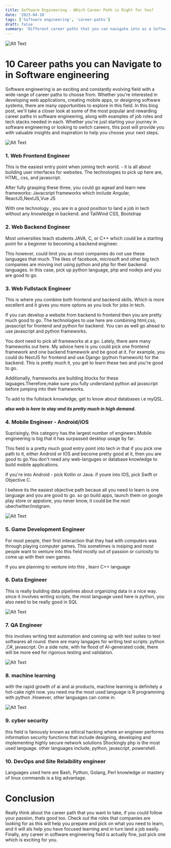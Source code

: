 ```yaml
---
title: Software Engineering - Which Career Path is Right for You?
date: '2023-04-10'
tags: ['Software engineering', 'career-paths']
draft: false
summary: 'Different career paths that you can navigate into as a Software Enginer From begineer to Pro'
---
```



![Alt Text](/static/images/blog/techcareer/headingimg.jpg)

# 10 Career paths you can Navigate to in Software engineering

Software engineering is an exciting and constantly evolving field with a wide range of career paths to choose from.
Whether you're interested in developing web applications, creating mobile apps, or designing software systems, there are many opportunities to explore in this field. 
In this blog post, we'll take a closer look at some of the most popular and rewarding career paths in software engineering, along with examples of job roles and tech stacks needed in each.
Whether you're just starting your journey in software engineering or looking to switch careers, this post will provide you with valuable insights and inspiration to help you choose your next steps. 

![Alt Text](/static/images/blog/techcareer/fron,back,full.jpg)


### 1. Web Frontend Engineer

This is the easiest entry point when joining tech world. - it is all about building user interfaces for websites.
The technologies to pick up here are, HTML, css, and javascript.

After fully grasping these three, you could go agead and learn new frameworks:
Javacsript frameworks which include Angular, ReactJS,NextJS,Vue JS

With one technology , you are in a good position to land a job in tech without any knowledge in backend.
and TailWind CSS, Bootstrap

### 2. Web Backend Engineer

Most universities teach students JAVA, C, or C++ which could be a starting point for a beginner to becoming a backend engineer.

This however, could limit you as most companies do not use these languages that much. The likes of facebook, microsoft and other big tech companies are moving inot using python and php for their backend languages.
In this case, pick up python language, php and nodejs and you are good to go.

### 3. Web Fullstack Engineer

This is where you combine both frontend and backend skills. Which is more excellent and it gives you more optons as you look for jobs in tech. 

If you can develop a website from backend to frontend then you are pretty much good to go.
The technologies to use here are combining html,css, javascript for frontend and python for backend. You can as well go ahead to use javascript and python frameworks.

You dont need to pick all frameworks at a go. Lately, there aere many frameworks out here. My advice here is you could pick one frontend framework and one backend framework and be good at it. For example, you could do NextJS for frontend and use Django (python framework) for the backend. This is pretty much it, you get to learn these two and you're good to go.

Additionally, frameworks are building blocks for these laguages.Therefore,make sure you fully understand python ad javascript before jumping into their frameworks.

To add to the fullstack knowledge, get to know about databases i.e myQSL.

***also web is here to stay and its pretty much in high demand.***

### 4. Mobile Engineer - Android/iOS

Suprisingly, this category has  the largest number  of engineers.Mobile engineering is big that it has surpassed desktop usage by far.

This field is a pretty much good entry point into tech in that if you pick one path to it, either Android or IOS and become pretty good at it, then you are good to go.You don't need any web-languges  or database knowledge to build mobile applications.

If you're into Android - pick Kotlin or Java.
if youre into IOS, pick Swift or Objective C.

I believe its the easiest objective path becaue all you need to learn is one language and you are good to go.
so go build apps, launch them on google play store or appstore, you never know, it could be the next uber/twitter/instgram.

![Alt Text](/static/images/blog/techcareer/game.jpg)

### 5. Game Development Engineer

For most people, their first interaction that they had with computers was through playing computer games. This sometimes is insiping and most people want to venture into this field mostly out of passion or curiosity to come up with their own games.

If you are planning to venture into this , learn C++ language

### 6. Data Engineer

This is really  building data pipelines about organizing data in a nice way.
since it involves writing scripts, the most language used here is python, you also need to be really good in SQL

![Alt Text](/static/images/blog/techcareer/testing.jpg)

### 7. QA Engineer

this involves writing test automation and coming up with test suites to test softwares all round.
there are many langages for writing test scripts: python ,C#, javascript.
On a side note, with he flood of AI-generated code, there will be more eed for rigorous testing and validation.

![Alt Text](/static/images/blog/techcareer/machinelearning.jpg)

### 8. machine learning

 with the rapid growth of ai and ai products, machine learning is definitely a hot-cake right now.
 you need ma
the most used language is R programming with python .However, other languages can come in.

![Alt Text](/static/images/blog/techcareer/cybersec.jpg)

### 9. cyber security
this field is famously known as ethical hacking 
where an engineer performs information security functions that include designing, developing and implementing highly secure network solutions
Shockingly php is the most used language. other languages include, python, javascript, powershell.

### 10. DevOps and Site Relaibility engineer

Languages used here are Bash, Python, Golang, Perl 
knowledge or mastery of linux commands is a big advantage.

# Conclusion
Really think about the career path that you want to take, if you could follow your passion, thats good too.
Check out the roles that companies are looking for as this will help you prepare and pick on what you need to learn, and it will als help you have focused learning and in turn land a job easily.
Finally, any career in software engineering field is actually fine, just pick one which is exciting for you.
